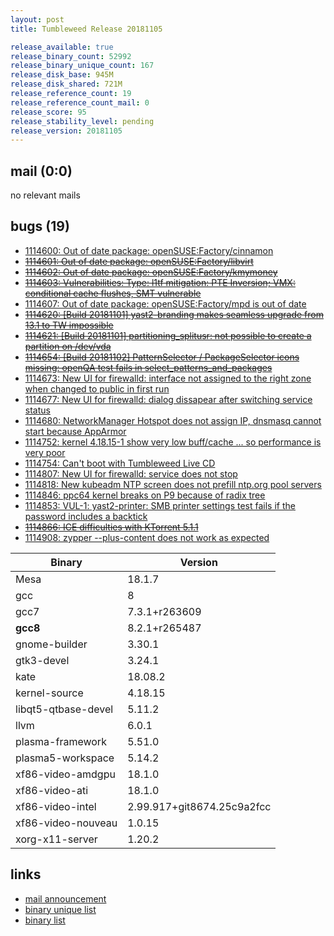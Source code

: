 ```yaml
---
layout: post
title: Tumbleweed Release 20181105

release_available: true
release_binary_count: 52992
release_binary_unique_count: 167
release_disk_base: 945M
release_disk_shared: 721M
release_reference_count: 19
release_reference_count_mail: 0
release_score: 95
release_stability_level: pending
release_version: 20181105
---
```


## mail (0:0)

no relevant mails

## bugs (19)

<!--more-->

- [1114600: Out of date package: openSUSE:Factory/cinnamon](https://bugzilla.opensuse.org/show_bug.cgi?id=1114600)
- ~~[1114601: Out of date package: openSUSE:Factory/libvirt](https://bugzilla.opensuse.org/show_bug.cgi?id=1114601)~~
- ~~[1114602: Out of date package: openSUSE:Factory/kmymoney](https://bugzilla.opensuse.org/show_bug.cgi?id=1114602)~~
- ~~[1114603: Vulnerabilities: Type: l1tf mitigation: PTE Inversion; VMX: conditional cache flushes, SMT vulnerable](https://bugzilla.opensuse.org/show_bug.cgi?id=1114603)~~
- [1114607: Out of date package: openSUSE:Factory/mpd is out of date](https://bugzilla.opensuse.org/show_bug.cgi?id=1114607)
- ~~[1114620: \[Build 20181101\] yast2-branding makes seamless upgrade from 13.1 to TW impossible](https://bugzilla.opensuse.org/show_bug.cgi?id=1114620)~~
- ~~[1114621: \[Build 20181101\] partitioning_splitusr: not possible to create a partition on /dev/vda](https://bugzilla.opensuse.org/show_bug.cgi?id=1114621)~~
- ~~[1114654: \[Build 20181102\] PatternSelector / PackageSelector icons missing: openQA test fails in select_patterns_and_packages](https://bugzilla.opensuse.org/show_bug.cgi?id=1114654)~~
- [1114673: New UI for firewalld: interface not assigned to the right zone when changed to public in first run](https://bugzilla.opensuse.org/show_bug.cgi?id=1114673)
- [1114677: New UI for firewalld: dialog dissapear after switching service status](https://bugzilla.opensuse.org/show_bug.cgi?id=1114677)
- [1114680: NetworkManager Hotspot does not assign IP, dnsmasq cannot start because AppArmor](https://bugzilla.opensuse.org/show_bug.cgi?id=1114680)
- [1114752: kernel 4.18.15-1 show very low buff/cache ... so performance is very poor](https://bugzilla.opensuse.org/show_bug.cgi?id=1114752)
- [1114754: Can't boot with Tumbleweed Live CD](https://bugzilla.opensuse.org/show_bug.cgi?id=1114754)
- [1114807: New UI for firewalld: service does not stop](https://bugzilla.opensuse.org/show_bug.cgi?id=1114807)
- [1114818: New kubeadm NTP screen does not prefill ntp.org pool servers](https://bugzilla.opensuse.org/show_bug.cgi?id=1114818)
- [1114846: ppc64 kernel breaks on P9 because of radix tree](https://bugzilla.opensuse.org/show_bug.cgi?id=1114846)
- [1114853: VUL-1: yast2-printer: SMB printer settings test fails if the password includes a backtick](https://bugzilla.opensuse.org/show_bug.cgi?id=1114853)
- ~~[1114866: ICE difficulties with KTorrent 5.1.1](https://bugzilla.opensuse.org/show_bug.cgi?id=1114866)~~
- [1114908: zypper --plus-content does not work as expected](https://bugzilla.opensuse.org/show_bug.cgi?id=1114908)

Binary | Version
--- | ---
Mesa | 18.1.7
gcc | 8
gcc7 | 7.3.1+r263609
**gcc8** | 8.2.1+r265487
gnome-builder | 3.30.1
gtk3-devel | 3.24.1
kate | 18.08.2
kernel-source | 4.18.15
libqt5-qtbase-devel | 5.11.2
llvm | 6.0.1
plasma-framework | 5.51.0
plasma5-workspace | 5.14.2
xf86-video-amdgpu | 18.1.0
xf86-video-ati | 18.1.0
xf86-video-intel | 2.99.917+git8674.25c9a2fcc
xf86-video-nouveau | 1.0.15
xorg-x11-server | 1.20.2

## links

- [mail announcement](https://lists.opensuse.org/opensuse-factory/2018-11/msg00015.html)
- [binary unique list](http://download.tumbleweed.boombatower.com/20181105/rpm.unique.list)
- [binary list](http://download.tumbleweed.boombatower.com/20181105/rpm.list)

